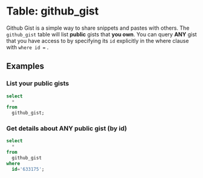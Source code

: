 # Table: github_gist

Github Gist is a simple way to share snippets and pastes with others.  The `github_gist` table will list **public** gists that **you own**.  You can query **ANY** gist that you have access to by specifying its `id` explicitly in the where clause with  `where id =`  .

## Examples

### List your public gists

```sql
select
  *
from
  github_gist;
```


### Get details about ANY public gist (by id)

```sql
select
  *
from
  github_gist
where
  id='633175';
```
